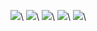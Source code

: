 ![](https://github.com/rauaap/arviointiExpress/blob/doc/opiskelija/img/getAll.png)\\
![](https://github.com/rauaap/arviointiExpress/blob/doc/opiskelija/img/getOne.png)\\
![](https://github.com/rauaap/arviointiExpress/blob/doc/opiskelija/img/post.png)\\
![](https://github.com/rauaap/arviointiExpress/blob/doc/opiskelija/img/update.png)\\
![](https://github.com/rauaap/arviointiExpress/blob/doc/opiskelija/img/delete.png)\\
